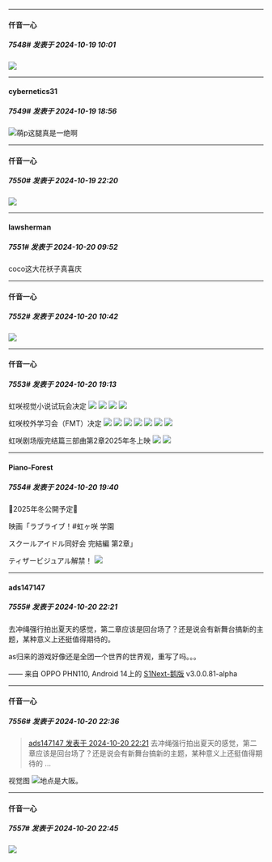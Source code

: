 ﻿
*****

####  仟音一心  
##### 7548#       发表于 2024-10-19 10:01

<img src="https://p.sda1.dev/19/3e578921095157a1b4220a21e62a4bc9/image.jpg" referrerpolicy="no-referrer">


*****

####  cybernetics31  
##### 7549#       发表于 2024-10-19 18:56

<img src="https://static.saraba1st.com/image/smiley/face2017/074.png" referrerpolicy="no-referrer">萌p这腿真是一绝啊


*****

####  仟音一心  
##### 7550#       发表于 2024-10-19 22:20

<img src="https://p.sda1.dev/19/83f1f128dc89f66787d1cdaf4bf2d884/image.jpg" referrerpolicy="no-referrer">


*****

####  lawsherman  
##### 7551#       发表于 2024-10-20 09:52

coco这大花袄子真喜庆


*****

####  仟音一心  
##### 7552#       发表于 2024-10-20 10:42

<img src="https://p.sda1.dev/19/2de0585623551c19e40efe8c091e84ae/image.jpg" referrerpolicy="no-referrer">


*****

####  仟音一心  
##### 7553#       发表于 2024-10-20 19:13

虹咲视觉小说试玩会决定
<img src="https://p.sda1.dev/19/a8c50ddd321f3cb2e1af9a63ab455051/image.jpg" referrerpolicy="no-referrer">
<img src="https://p.sda1.dev/19/55bcd4f33924efaef5c050ba61756c75/image.jpg" referrerpolicy="no-referrer">
<img src="https://p.sda1.dev/19/d4e434d49fca36d802c6c84207e1281d/image.jpg" referrerpolicy="no-referrer">
<img src="https://p.sda1.dev/19/5cedc033caed7b498aa604af8c826016/image.jpg" referrerpolicy="no-referrer">

虹咲校外学习会（FMT）决定
<img src="https://p.sda1.dev/19/15907b3bdc3b40af0c3c1d479cef4dbf/image.jpg" referrerpolicy="no-referrer">
<img src="https://p.sda1.dev/19/14dcffcc7dbb1b0e5841f804b30c23b2/image.jpg" referrerpolicy="no-referrer">
<img src="https://p.sda1.dev/19/49478bb38ce1b7a00faa9448a04e811d/image.jpg" referrerpolicy="no-referrer">
<img src="https://p.sda1.dev/19/34a25c59a74800074032cd5d3c30a358/image.jpg" referrerpolicy="no-referrer">
<img src="https://p.sda1.dev/19/e4e6e37ccbe2ffce173e9529ec940dd1/image.jpg" referrerpolicy="no-referrer">
<img src="https://p.sda1.dev/19/b6f23ffde4682a1603aeeeb268df555f/image.jpg" referrerpolicy="no-referrer">
<img src="https://p.sda1.dev/19/cf2474b3883cc333501dd27ab17938ed/image.jpg" referrerpolicy="no-referrer">

虹咲剧场版完结篇三部曲第2章2025年冬上映
<img src="https://p.sda1.dev/19/bb110dbd5606267bfd10de091324a825/image.jpg" referrerpolicy="no-referrer">
<img src="https://p.sda1.dev/19/318416ac71e3f6eac74aa7f2843792b9/image.jpg" referrerpolicy="no-referrer">


*****

####  Piano-Forest  
##### 7554#       发表于 2024-10-20 19:40

🌈2025年冬公開予定🌈

映画「ラブライブ！#虹ヶ咲 学園

スクールアイドル同好会 完結編 第2章」

ティザービジュアル解禁！
<img src="https://p.sda1.dev/19/d5667026d0e926bddbfe99d1057d898c/20241020_193601.jpg" referrerpolicy="no-referrer">


*****

####  ads147147  
##### 7555#       发表于 2024-10-20 22:21

去冲绳强行拍出夏天的感觉，第二章应该是回台场了？还是说会有新舞台搞新的主题，某种意义上还挺值得期待的。

as归来的游戏好像还是全团一个世界的世界观，重写了吗。。。

—— 来自 OPPO PHN110, Android 14上的 [S1Next-鹅版](https://github.com/ykrank/S1-Next/releases) v3.0.0.81-alpha


*****

####  仟音一心  
##### 7556#       发表于 2024-10-20 22:36

<blockquote><a href="httphttps://bbs.saraba1st.com/2b/forum.php?mod=redirect&amp;goto=findpost&amp;pid=66501261&amp;ptid=1959558" target="_blank">ads147147 发表于 2024-10-20 22:21</a>
去冲绳强行拍出夏天的感觉，第二章应该是回台场了？还是说会有新舞台搞新的主题，某种意义上还挺值得期待的 ...</blockquote>
视觉图 <img src="https://p.sda1.dev/19/9c30de7dbfa39008f2b18a0a5e17e533/image.jpg" referrerpolicy="no-referrer">地点是大阪。


*****

####  仟音一心  
##### 7557#       发表于 2024-10-20 22:45

<img src="https://p.sda1.dev/19/f62f79a25314cbfa1e0fd2fd8c75bc6a/image.jpg" referrerpolicy="no-referrer">

